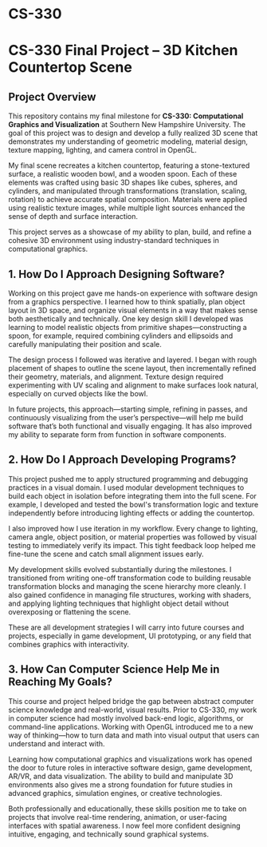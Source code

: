 # CS-330

# CS-330 Final Project – 3D Kitchen Countertop Scene

## Project Overview

This repository contains my final milestone for **CS-330: Computational Graphics and Visualization** at Southern New Hampshire University. The goal of this project was to design and develop a fully realized 3D scene that demonstrates my understanding of geometric modeling, material design, texture mapping, lighting, and camera control in OpenGL. 

My final scene recreates a kitchen countertop, featuring a stone-textured surface, a realistic wooden bowl, and a wooden spoon. Each of these elements was crafted using basic 3D shapes like cubes, spheres, and cylinders, and manipulated through transformations (translation, scaling, rotation) to achieve accurate spatial composition. Materials were applied using realistic texture images, while multiple light sources enhanced the sense of depth and surface interaction.

This project serves as a showcase of my ability to plan, build, and refine a cohesive 3D environment using industry-standard techniques in computational graphics.

## 1. How Do I Approach Designing Software?

Working on this project gave me hands-on experience with software design from a graphics perspective. I learned how to think spatially, plan object layout in 3D space, and organize visual elements in a way that makes sense both aesthetically and technically. One key design skill I developed was learning to model realistic objects from primitive shapes—constructing a spoon, for example, required combining cylinders and ellipsoids and carefully manipulating their position and scale.

The design process I followed was iterative and layered. I began with rough placement of shapes to outline the scene layout, then incrementally refined their geometry, materials, and alignment. Texture design required experimenting with UV scaling and alignment to make surfaces look natural, especially on curved objects like the bowl.

In future projects, this approach—starting simple, refining in passes, and continuously visualizing from the user’s perspective—will help me build software that’s both functional and visually engaging. It has also improved my ability to separate form from function in software components.

## 2. How Do I Approach Developing Programs?

This project pushed me to apply structured programming and debugging practices in a visual domain. I used modular development techniques to build each object in isolation before integrating them into the full scene. For example, I developed and tested the bowl's transformation logic and texture independently before introducing lighting effects or adding the countertop.

I also improved how I use iteration in my workflow. Every change to lighting, camera angle, object position, or material properties was followed by visual testing to immediately verify its impact. This tight feedback loop helped me fine-tune the scene and catch small alignment issues early.

My development skills evolved substantially during the milestones. I transitioned from writing one-off transformation code to building reusable transformation blocks and managing the scene hierarchy more cleanly. I also gained confidence in managing file structures, working with shaders, and applying lighting techniques that highlight object detail without overexposing or flattening the scene.

These are all development strategies I will carry into future courses and projects, especially in game development, UI prototyping, or any field that combines graphics with interactivity.

## 3. How Can Computer Science Help Me in Reaching My Goals?

This course and project helped bridge the gap between abstract computer science knowledge and real-world, visual results. Prior to CS-330, my work in computer science had mostly involved back-end logic, algorithms, or command-line applications. Working with OpenGL introduced me to a new way of thinking—how to turn data and math into visual output that users can understand and interact with.

Learning how computational graphics and visualizations work has opened the door to future roles in interactive software design, game development, AR/VR, and data visualization. The ability to build and manipulate 3D environments also gives me a strong foundation for future studies in advanced graphics, simulation engines, or creative technologies.

Both professionally and educationally, these skills position me to take on projects that involve real-time rendering, animation, or user-facing interfaces with spatial awareness. I now feel more confident designing intuitive, engaging, and technically sound graphical systems.
